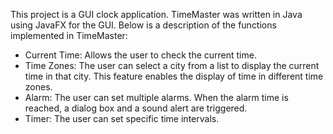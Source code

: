 This project is a GUI clock application. TimeMaster was written in Java using JavaFX for the GUI. Below is a description of the functions implemented in TimeMaster:
- Current Time: Allows the user to check the current time.
- Time Zones: The user can select a city from a list to display the current time in that city. This feature enables the display of time in different time zones.
- Alarm: The user can set multiple alarms. When the alarm time is reached, a dialog box and a sound alert are triggered.
- Timer: The user can set specific time intervals.

